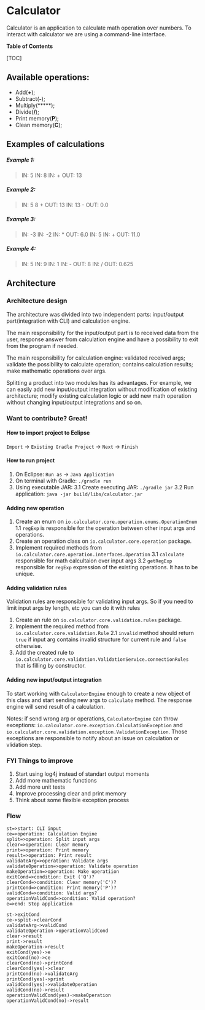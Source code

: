 # Calculator
Calculator is an application to calculate math operation over numbers. To interact with calculator we are using a command-line interface.

**Table of Contents**

[TOC]

## Available operations:
- Add(**+**);
- Subtract(**-**);
- Multiply(*****);
- Divide(**/**);
- Print memory(**P**);
- Clean memory(**C**);

## Examples of calculations
##### Example 1:
> IN: 5
IN: 8
IN: +
OUT: 13

##### Example 2:
> IN: 5 8 +
OUT: 13
IN: 13 -
OUT: 0.0

##### Example 3:
> IN: -3
IN: -2
IN: *
OUT: 6.0
IN: 5
IN:  +
OUT: 11.0

##### Example 4:
> IN: 5
IN: 9
IN: 1
IN: -
OUT: 8
IN: /
OUT: 0.625

## Architecture
### Architecture design
The architecture was divided into two independent parts: input/output part(integration with CLI) and calculation engine.

The main responsibility for the input/output part is to received data from the user, response answer from calculation engine and have a possibility to exit from the program if needed.

The main responsibility for calculation engine: validated received args; validate the possibility to calculate operation; contains calculation results; make mathematic operations over args.

Splitting a product into two modules has its advantages. For example, we can easily add new input/output integration without modification of existing architecture; modify existing calculation logic or add new math operation without changing input/output integrations and so on.

### Want to contribute? Great!
#### How to import project to Eclipse
`Import` -> `Existing Gradle Project` -> `Next` -> `Finish`

#### How to run project
1. On Eclipse: `Run as` -> `Java Application`
2. On terminal with Gradle: `./gradle run`
3. Using executable JAR:
3.1 Create executing JAR: `./gradle jar`
3.2 Run application: `java -jar build/libs/calculator.jar`

#### Adding new operation
1. Create an enum on `io.calculator.core.operation.enums.OperationEnum`
1.1 `regExp` is responsible for the operation between other input args and operations.
2. Create an operation class on `io.calculator.core.operation` package.
3. Implement required methods from `io.calculator.core.operation.interfaces.Operation`
3.1 `calculate` responsible for math calcultaion  over input args
3.2 `getRegExp` responsible for `regExp` expression of the existing operations. It has to be unique.

#### Adding validation rules
Validation rules are responsible for validating input args. So if you need to limit input args by length, etc you can do it with rules
1. Create an rule on `io.calculator.core.validation.rules` package.
2. Implement the required method from `io.calculator.core.validation.Rule`
2.1 `invalid` method should return` true` if input arg contains invalid structure for current rule and `false` otherwise.
3. Add the created rule to `io.calculator.core.validation.ValidationService.connectionRules` that is filling by constructor.

#### Adding new input/output integration
To start working with `CalculatorEngine` enough to create a new object of this class and start sending new args to `calculate` method. The response engine will send result of a calculation.

Notes: if send wrong arg or operations, `CalculatorEngine` can throw exceptions: `io.calculator.core.exception.CalculationException` and `io.calculator.core.validation.exception.ValidationException`. Those exceptions are responsible to notify about an issue on calculation or vlidation step.

### FYI Things to improve
1. Start using log4j instead of standart output moments
2. Add more mathematic functions
3. Add more unit tests
4. Improve processing clear and print memory
5. Think about some flexible exception process

### Flow
```flow
st=>start: CLI input
ce=>operation: Calculation Engine
split=>operation: Split input args
clear=>operation: Clear memory
print=>operation: Print memory
result=>operation: Print result
validateArg=>operation: Validate args
validateOperation=>operation: Validate operation
makeOperation=>operation: Make operatiion
exitCond=>condition: Exit ('Q')?
clearCond=>condition: Clear memory('C')?
printCond=>condition: Print memory('P')?
validCond=>condition: Valid args?
operationValidCond=>condition: Valid operation?
e=>end: Stop application

st->exitCond
ce->split->clearCond
validateArg->validCond
validateOperation->operationValidCond
clear->result
print->result
makeOperation->result
exitCond(yes)->e
exitCond(no)->ce
clearCond(no)->printCond
clearCond(yes)->clear
printCond(no)->validateArg
printCond(yes)->print
validCond(yes)->validateOperation
validCond(no)->result
operationValidCond(yes)->makeOperation
operationValidCond(no)->result
```
